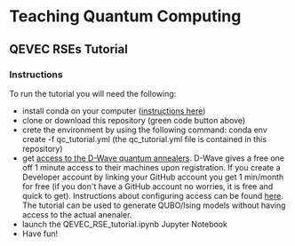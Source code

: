 # Teaching Quantum Computing

## QEVEC RSEs Tutorial

### Instructions

To run the tutorial you will need the following:
- install conda on your computer (<a href='https://conda.io/projects/conda/en/latest/user-guide/install/index.html'>instructions here</a>)
- clone or download this repository (green code button above)
- crete the environment by using the following command: conda env create -f qc_tutorial.yml (the qc_tutorial.yml file is contained in this repository)
- get <a href="https://cloud.dwavesys.com/leap/signup/">access to the D-Wave quantum annealers</a>. D-Wave gives a free one off 1 minute access to their machines upon registration. If you create a Developer account by linking your GitHub account you get 1 min/month for free (if you don't have a GitHub account no worries, it is free and quick to get). Instructions about configuring access can be found <a href="https://docs.ocean.dwavesys.com/en/stable/overview/sapi.html">here</a>. The tutorial can be used to generate QUBO/Ising models without having access to the actual anenaler.
- launch the QEVEC_RSE_tutorial.ipynb Jupyter Notebook
- Have fun!
